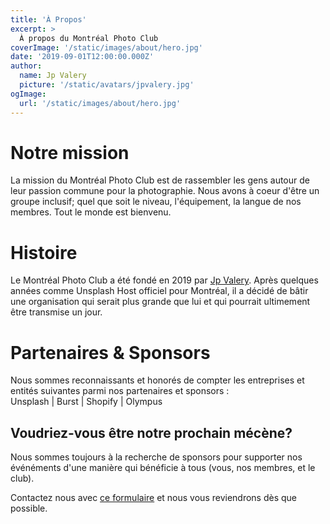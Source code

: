 ```yaml
---
title: 'À Propos'
excerpt: >
  À propos du Montréal Photo Club
coverImage: '/static/images/about/hero.jpg'
date: '2019-09-01T12:00:00.000Z'
author:
  name: Jp Valery
  picture: '/static/avatars/jpvalery.jpg'
ogImage:
  url: '/static/images/about/hero.jpg'
---
```


# Notre mission

La mission du Montréal Photo Club est de rassembler les gens autour de leur passion commune pour la photographie. Nous avons à coeur d'être un groupe inclusif; quel que soit le niveau, l'équipement, la langue de nos membres. Tout le monde est bienvenu.

# Histoire

Le Montréal Photo Club a été fondé en 2019 par [Jp Valery](/authors/jp-valery). Après quelques années comme Unsplash Host officiel pour Montréal, il a décidé de bâtir une organisation qui serait plus grande que lui et qui pourrait ultimement être transmise un jour.

# Partenaires & Sponsors

Nous sommes reconnaissants et honorés de compter les entreprises et entités suivantes parmi nos partenaires et sponsors :<br />
Unsplash | Burst | Shopify | Olympus

## Voudriez-vous être notre prochain mécène?

Nous sommes toujours à la recherche de sponsors pour supporter nos événéments d'une manière qui bénéficie à tous (vous, nos membres, et le club).

Contactez nous avec [ce formulaire](https://jpvalery.typeform.com/to/ZVZGwY) et nous vous reviendrons dès que possible.
